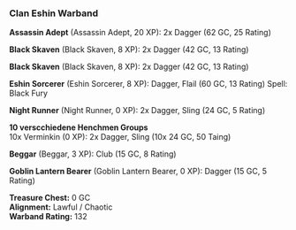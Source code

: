 ### Clan Eshin Warband
**Assassin Adept** (Assassin Adept, 20 XP): 2x Dagger (62 GC, 25 Rating)  

**Black Skaven** (Black Skaven, 8 XP): 2x Dagger (42 GC, 13 Rating)  

**Black Skaven** (Black Skaven, 8 XP): 2x Dagger (42 GC, 13 Rating)  

**Eshin Sorcerer** (Eshin Sorcerer, 8 XP): Dagger, Flail (60 GC, 13 Rating) Spell: Black Fury

**Night Runner** (Night Runner, 0 XP): 2x Dagger, Sling (24 GC, 5 Rating)  

**10 verscchiedene Henchmen Groups**  
10x Verminkin (0 XP): 2x Dagger, Sling (10x 24 GC, 50 Taing)  

**Beggar** (Beggar, 3 XP): Club (15 GC, 8 Rating)  

**Goblin Lantern Bearer** (Goblin Lantern Bearer, 0 XP): Dagger (15 GC, 5 Rating)  


**Treasure Chest:** 0 GC  
**Alignment:** Lawful / Chaotic  
**Warband Rating:** 132  
